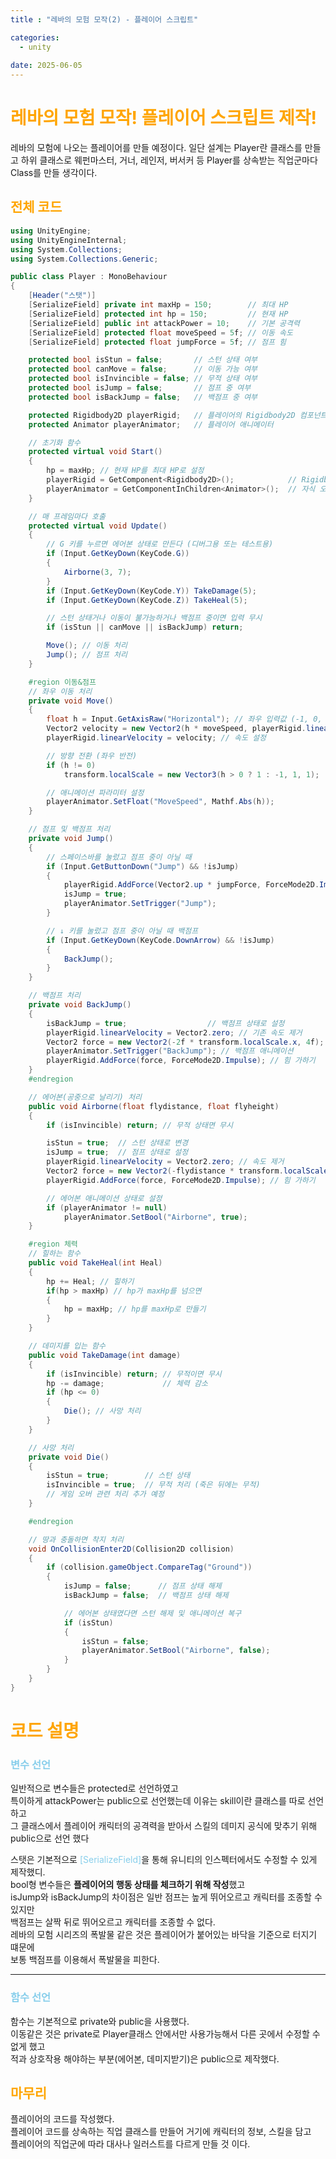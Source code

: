 ```yaml
---
title : "레바의 모험 모작(2) - 플레이어 스크립트"

categories:
  - unity
  
date: 2025-06-05
---
```


# <span style="color:orange">레바의 모험 모작! 플레이어 스크립트 제작!</span>
레바의 모험에 나오는 플레이어를 만들 예정이다.
일단 설계는 Player란 클래스를 만들고
하위 클래스로 웨펀마스터, 거너, 레인저, 버서커 등 Player를 상속받는 직업군마다 Class를 만들 생각이다.

## <span style="color:orange">전체 코드 </span>
```c#
using UnityEngine;
using UnityEngineInternal;
using System.Collections;
using System.Collections.Generic;

public class Player : MonoBehaviour
{
    [Header("스탯")]
    [SerializeField] private int maxHp = 150;        // 최대 HP
    [SerializeField] protected int hp = 150;         // 현재 HP
    [SerializeField] public int attackPower = 10;    // 기본 공격력
    [SerializeField] protected float moveSpeed = 5f; // 이동 속도
    [SerializeField] protected float jumpForce = 5f; // 점프 힘

    protected bool isStun = false;       // 스턴 상태 여부
    protected bool canMove = false;      // 이동 가능 여부
    protected bool isInvincible = false; // 무적 상태 여부
    protected bool isJump = false;       // 점프 중 여부
    protected bool isBackJump = false;   // 백점프 중 여부

    protected Rigidbody2D playerRigid;   // 플레이어의 Rigidbody2D 컴포넌트
    protected Animator playerAnimator;   // 플레이어 애니메이터

    // 초기화 함수
    protected virtual void Start()
    {
        hp = maxHp; // 현재 HP를 최대 HP로 설정
        playerRigid = GetComponent<Rigidbody2D>();            // Rigidbody2D 컴포넌트 가져오기
        playerAnimator = GetComponentInChildren<Animator>();  // 자식 오브젝트에서 Animator 컴포넌트 가져오기
    }

    // 매 프레임마다 호출
    protected virtual void Update()
    {
        // G 키를 누르면 에어본 상태로 만든다 (디버그용 또는 테스트용)
        if (Input.GetKeyDown(KeyCode.G))
        {
            Airborne(3, 7);
        }
        if (Input.GetKeyDown(KeyCode.Y)) TakeDamage(5);
        if (Input.GetKeyDown(KeyCode.Z)) TakeHeal(5);

        // 스턴 상태거나 이동이 불가능하거나 백점프 중이면 입력 무시
        if (isStun || canMove || isBackJump) return;

        Move(); // 이동 처리
        Jump(); // 점프 처리
    }

    #region 이동&점프
    // 좌우 이동 처리
    private void Move()
    {
        float h = Input.GetAxisRaw("Horizontal"); // 좌우 입력값 (-1, 0, 1)
        Vector2 velocity = new Vector2(h * moveSpeed, playerRigid.linearVelocity.y);
        playerRigid.linearVelocity = velocity; // 속도 설정

        // 방향 전환 (좌우 반전)
        if (h != 0)
            transform.localScale = new Vector3(h > 0 ? 1 : -1, 1, 1);

        // 애니메이션 파라미터 설정
        playerAnimator.SetFloat("MoveSpeed", Mathf.Abs(h));
    }

    // 점프 및 백점프 처리
    private void Jump()
    {
        // 스페이스바를 눌렀고 점프 중이 아닐 때
        if (Input.GetButtonDown("Jump") && !isJump)
        {
            playerRigid.AddForce(Vector2.up * jumpForce, ForceMode2D.Impulse);
            isJump = true;
            playerAnimator.SetTrigger("Jump");
        }

        // ↓ 키를 눌렀고 점프 중이 아닐 때 백점프
        if (Input.GetKeyDown(KeyCode.DownArrow) && !isJump)
        {
            BackJump();
        }
    }

    // 백점프 처리
    private void BackJump()
    {
        isBackJump = true;                  // 백점프 상태로 설정
        playerRigid.linearVelocity = Vector2.zero; // 기존 속도 제거
        Vector2 force = new Vector2(-2f * transform.localScale.x, 4f); // 뒤로 튕겨 오르는 힘
        playerAnimator.SetTrigger("BackJump"); // 백점프 애니메이션
        playerRigid.AddForce(force, ForceMode2D.Impulse); // 힘 가하기
    }
    #endregion

    // 에어본(공중으로 날리기) 처리
    public void Airborne(float flydistance, float flyheight)
    {
        if (isInvincible) return; // 무적 상태면 무시

        isStun = true;  // 스턴 상태로 변경
        isJump = true;  // 점프 상태로 설정
        playerRigid.linearVelocity = Vector2.zero; // 속도 제거
        Vector2 force = new Vector2(-flydistance * transform.localScale.x, flyheight); // 반대 방향으로 날아가는 힘
        playerRigid.AddForce(force, ForceMode2D.Impulse); // 힘 가하기

        // 에어본 애니메이션 상태로 설정
        if (playerAnimator != null)
            playerAnimator.SetBool("Airborne", true);
    }

    #region 체력
    // 힐하는 함수
    public void TakeHeal(int Heal)
    {
        hp += Heal; // 힐하기
        if(hp > maxHp) // hp가 maxHp를 넘으면
        {
            hp = maxHp; // hp를 maxHp로 만들기
        }
    }

    // 데미지를 입는 함수
    public void TakeDamage(int damage)
    {
        if (isInvincible) return; // 무적이면 무시
        hp -= damage;             // 체력 감소
        if (hp <= 0)
        {
            Die(); // 사망 처리
        }
    }

    // 사망 처리
    private void Die()
    {
        isStun = true;        // 스턴 상태
        isInvincible = true;  // 무적 처리 (죽은 뒤에는 무적)
        // 게임 오버 관련 처리 추가 예정
    }

    #endregion

    // 땅과 충돌하면 착지 처리
    void OnCollisionEnter2D(Collision2D collision)
    {
        if (collision.gameObject.CompareTag("Ground"))
        {
            isJump = false;      // 점프 상태 해제
            isBackJump = false;  // 백점프 상태 해제

            // 에어본 상태였다면 스턴 해제 및 애니메이션 복구
            if (isStun)
            {
                isStun = false;
                playerAnimator.SetBool("Airborne", false);
            }
        }
    }
}
```
# <span style="color:orange">코드 설명</span>
### <span style="color:skyblue"> 변수 선언 </span>
일반적으로 변수들은 protected로 선언하였고   
특이하게 attackPower는 public으로 선언했는데 이유는 skill이란 클래스를 따로 선언하고    
그 클래스에서 플레이어 캐릭터의 공격력을 받아서 스킬의 데미지 공식에 맞추기 위해    
public으로 선언 했다      

스탯은 기본적으로 <span style="color:skyblue">[SerializeField]</span>을 통해 유니티의 인스펙터에서도 수정할 수 있게 제작했디.    
bool형 변수들은 **플레이어의 행동 상태를 체크하기 위해 작성**했고   
isJump와 isBackJump의 차이점은 일반 점프는 높게 뛰어오르고 캐릭터를 조종할 수 있지만    
백점프는 살짝 뒤로 뛰어오르고 캐릭터를 조종할 수 없다.    
레바의 모험 시리즈의 폭발물 같은 것은 플레이어가 붙어있는 바닥을 기준으로 터지기 떄문에     
보통 백점프를 이용해서 폭발물을 피한다.
*** 
### <span style="color:skyblue"> 함수 선언 </span>
함수는 기본적으로 private와 public을 사용했다.   
이동같은 것은 private로 Player클래스 안에서만 사용가능해서 다른 곳에서 수정할 수 없게 했고    
적과 상호작용 해야하는 부분(에어본, 데미지받기)은 public으로 제작했다.

## <span style="color:orange"> 마무리 </span>
플레이어의 코드를 작성했다.    
플레이어 코드를 상속하는 직업 클래스를 만들어 
거기에 캐릭터의 정보, 스킬을 담고    
플레이어의 직업군에 따라 대사나 일러스트를 다르게 만들 것 이다.


